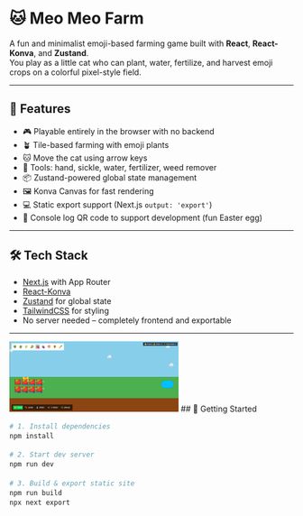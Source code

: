 # 🐱 Meo Meo Farm

A fun and minimalist emoji-based farming game built with **React**, **React-Konva**, and **Zustand**.  
You play as a little cat who can plant, water, fertilize, and harvest emoji crops on a colorful pixel-style field.

---

## 🌟 Features

- 🎮 Playable entirely in the browser with no backend
- 🪴 Tile-based farming with emoji plants
- 🐱 Move the cat using arrow keys
- 🧰 Tools: hand, sickle, water, fertilizer, weed remover
- 📦 Zustand-powered global state management
- 🖼 Konva Canvas for fast rendering
- 💻 Static export support (Next.js `output: 'export'`)
- 📱 Console log QR code to support development (fun Easter egg)

---

## 🛠 Tech Stack

- [Next.js](https://nextjs.org/) with App Router
- [React-Konva](https://konvajs.org/docs/react/)
- [Zustand](https://github.com/pmndrs/zustand) for global state
- [TailwindCSS](https://tailwindcss.com/) for styling
- No server needed – completely frontend and exportable

---
<img src="./image.png" alt="Meo Meo Farm Preview" width="300" />
## 🚀 Getting Started

```bash
# 1. Install dependencies
npm install

# 2. Start dev server
npm run dev

# 3. Build & export static site
npm run build
npx next export
